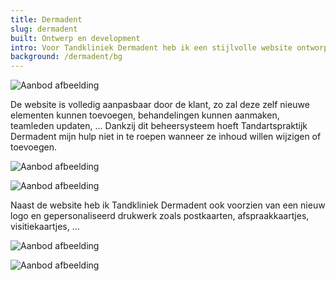 ```yaml
---
title: Dermadent
slug: dermadent
built: Ontwerp en development
intro: Voor Tandkliniek Dermadent heb ik een stijlvolle website ontworpen en ontwikkeld. Dankzij de animaties krijgt de bezoeker een gevoel van interactiviteit en wordt deze rondgeleid door de webpagina’s.
background: /dermadent/bg
---
```


![Aanbod afbeelding](/img/projects/dermadent/over.png)

De website is volledig aanpasbaar door de klant, zo zal deze zelf nieuwe elementen kunnen toevoegen, behandelingen kunnen aanmaken, teamleden updaten, … Dankzij dit beheersysteem hoeft Tandartspraktijk Dermadent mijn hulp niet in te roepen wanneer ze inhoud willen wijzigen of toevoegen.

![Aanbod afbeelding](/img/projects/dermadent/behandelingen.png)

![Aanbod afbeelding](/img/projects/dermadent/mondzorgplan.png)

Naast de website heb ik Tandkliniek Dermadent ook voorzien van een nieuw logo en gepersonaliseerd drukwerk zoals postkaarten, afspraakkaartjes, visitiekaartjes, …

![Aanbod afbeelding](/img/projects/dermadent/kaartjes-achterkant.png)

![Aanbod afbeelding](/img/projects/dermadent/kaartjes-voorkant.png)

